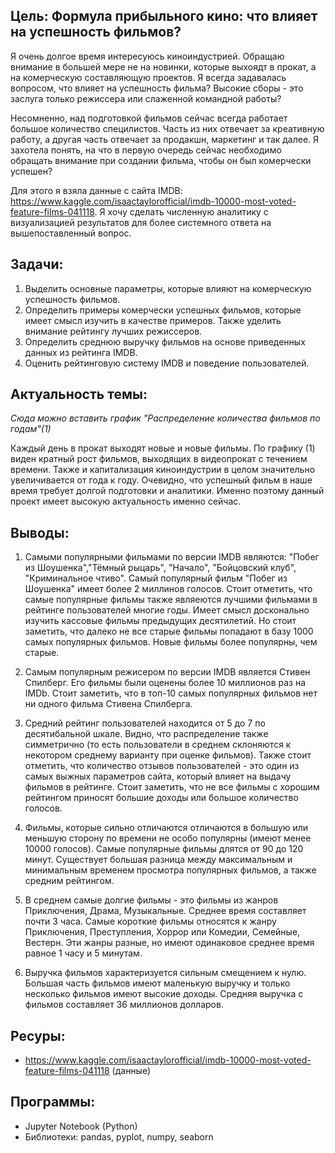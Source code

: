 ## Цель: Формула прибыльного кино: что влияет на успешность фильмов?

Я очень долгое время интересуюсь киноиндустрией. Обращаю внимание в большей мере не на новинки, которые выхоядт в прокат, а на комерческую составляющую проектов. Я всегда задавалась вопросом, что влияет на успешность фильма? Высокие сборы - это заслуга только режиссера или слаженной командной работы? 

Несомненно, над подготовкой фильмов сейчас всегда работает большое количество специлистов. Часть из них отвечает за креативную работу, а другая часть отвечает за продакшн, маркетинг и так далее. Я захотела понять, на что в первую очередь сейчас необходимо обращать внимание при создании фильма, чтобы он был комерчески успешен?

Для этого я взяла данные с сайта IMDB: https://www.kaggle.com/isaactaylorofficial/imdb-10000-most-voted-feature-films-041118. Я хочу сделать численную аналитику с визуализацией результатов для более системного ответа на вышепоставленный вопрос.


## Задачи: 
1. Выделить основные параметры, которые влияют на комерческую успешность фильмов.
2. Определить примеры комерчески успешных фильмов, которые имеет смысл изучить в качестве примеров. Также уделить внимание рейтингу лучших режиссеров.
3. Определить среднюю выручку фильмов на основе приведенных данных из рейтинга IMDB.
4. Оценить рейтинговую систему IMDB и поведение пользователей.

## Актуальность темы:
<i>Сюда можно вставить график "Распределение количества фильмов по годам"(1)</i>

Каждый день в прокат выходят новые и новые фильмы. По графику (1) виден кратный рост фильмов, выходящих в видеопрокат с течением времени. Также и капитализация киноиндустрии в целом значительно увеличивается от года к году. Очевидно, что успешный фильм в наше время требует долгой подготовки и аналитики. Именно поэтому данный проект имеет высокую актуальность именно сейчас.

## Выводы: 
1. Самыми популярными фильмами по версии IMDB являются: "Побег из Шоушенка","Тёмный рыцарь", "Начало", "Бойцовский клуб", "Криминальное чтиво". Самый популярный фильм "Побег из Шоушенка" имеет более 2 миллинов голосов. Стоит отметить, что самые популярные фильмы также являеются лучшими фильмами в рейтинге пользователей многие годы. Имеет смысл досконально изучить кассовые фильмы предыдущих десятилетий. Но стоит заметить, что далеко не все старые фильмы попадают в базу 1000 самых популярных фильмов. Новые фильмы более популярны, чем старые.

2. Самым популярным режисером по версии IMDB является Стивен Спилберг. Его фильмы были оценены более 10 миллионов раз на IMDb. Стоит заметить, что в топ-10 самых популярных фильмов нет ни одного фильма Стивена Спилберга. 

3. Средний рейтинг пользователей находится от 5 до 7 по десятибальной шкале. Видно, что распределение также симметрично (то есть пользователи в среднем склоняются к некотором среднему варианту при оценке фильмов). Также стоит отметить, что количество отзывов пользователей - это один из самых выжных параметров сайта, который влияет на выдачу фильмов в рейтинге. Стоит заметить, что не все фильмы с хорошим рейтингом приносят большие доходы или большое количество голосов.

4. Фильмы, которые сильно отличаются отличаются в большую или меньшую сторону по времени не особо популярны (имеют менее 10000 голосов). Самые популярные фильмы длятся от 90 до 120 минут. Существует большая разница между максимальным и минимальным временем просмотра популярных фильмов, а также средним рейтингом.

5. В среднем самые долгие фильмы - это фильмы из жанров Приключения, Драма, Музыкальные. Среднее время составляет почти 3 часа. Самые короткие фильмы относятся к жанру Приключения, Преступления, Хоррор или Комедии, Семейные, Вестерн. Эти жанры разные, но имеют одинаковое среднее время равное 1 часу и 5 минутам.

6. Выручка фильмов характеризуется сильным смещением к нулю. Большая часть фильмов имеют маленькую выручку и только несколько фильмов имеют высокие доходы. Средняя выручка с фильмов составляет 36 миллионов долларов.

## Ресуры:
- https://www.kaggle.com/isaactaylorofficial/imdb-10000-most-voted-feature-films-041118 (данные)

## Программы:
- Jupyter Notebook (Python)
- Библиотеки: pandas, pyplot, numpy, seaborn
